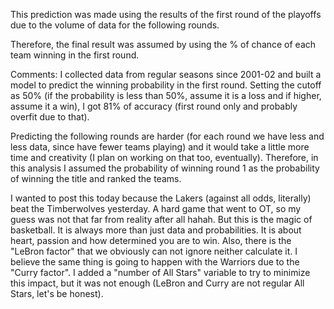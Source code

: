 This prediction was made using the results of the first round of the playoffs due to the volume of data for the following rounds.

Therefore, the final result was assumed by using the % of chance of each team winning in the first round. 

Comments:
I collected data from regular seasons since 2001-02 and built a model to predict the winning probability in the first round. 
Setting the cutoff as 50% (if the probability is less than 50%, assume it is a loss and if higher, assume it a win), 
I got 81% of accuracy (first round only and probably overfit due to that).

Predicting the following rounds are harder (for each round we have less and less data, since have fewer teams playing) and it would 
take a little more time and creativity (I plan on working on that too, eventually). Therefore, in this analysis I assumed the 
probability of winning round 1 as the probability of winning the title and ranked the teams.

I wanted to post this today because the Lakers (against all odds, literally) beat the Timberwolves yesterday. 
A hard game that went to OT, so my guess was not that far from reality after all hahah. But this is the magic of basketball. 
It is always more than just data and probabilities. It is about heart, passion and how determined you are to win. 
Also, there is the "LeBron factor" that we obviously can not ignore neither calculate it. I believe the same thing is going to happen with the Warriors 
due to the "Curry factor". I added a "number of All Stars" variable to try to minimize this impact, but it was not enough 
(LeBron and Curry are not regular All Stars, let's be honest).

